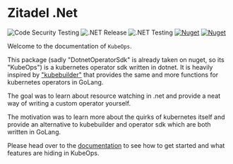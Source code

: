 # Zitadel .Net

![Code Security Testing](https://github.com/buehler/dotnet-operator-sdk/workflows/Code%20Security%20Testing/badge.svg)
![.NET Release](https://github.com/buehler/dotnet-operator-sdk/workflows/.NET%20Release/badge.svg)
![.NET Testing](https://github.com/buehler/dotnet-operator-sdk/workflows/.NET%20Testing/badge.svg)
[![Nuget](https://img.shields.io/nuget/v/KubeOps)](https://www.nuget.org/packages/KubeOps/)
[![Nuget](https://img.shields.io/nuget/vpre/KubeOps?label=nuget%20prerelease)](https://www.nuget.org/packages/KubeOps/absoluteLatest)

Welcome to the documentation of `KubeOps`.

This package (sadly "DotnetOperatorSdk" is already taken on nuget, so its "KubeOps")
is a kubernetes operator sdk written in dotnet. It is heavily inspired by
["kubebuilder"](https://github.com/kubernetes-sigs/kubebuilder)
that provides the same and more functions for kubernetes operators in GoLang.

The goal was to learn about resource watching in .net and provide a neat way of writing a
custom operator yourself.

The motivation was to learn more about the quirks of kubernetes itself and
provide an alternative to kubebuilder and operator sdk which are both
written in GoLang.

Please head over to the [documentation](./docs/getting_started.md) to see how to get started
and what features are hiding in KubeOps.
